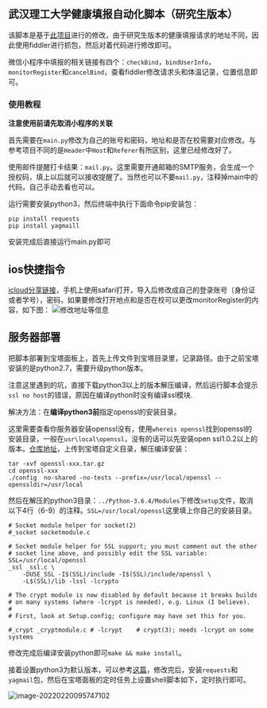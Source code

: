 ## 武汉理工大学健康填报自动化脚本（研究生版本）

该脚本是基于[此项目](https://github.com/xiaozhangtongx/WHUT-JKRBTB
)进行的修改，由于研究生版本的健康填报请求的地址不同，因此使用fiddler进行抓包，然后对着代码进行修改即可。

微信小程序中填报的相关链接有四个：`checkBind`，`bindUserInfo`，`monitorRegister`和`cancelBind`，查看fiddler修改请求头和体温记录，位置信息即可。

### 使用教程

**注意使用前请先取消小程序的关联**

首先需要在`main.py`修改为自己的账号和密码，地址和是否在校需要对应修改。与参考项目不同的是`Header`中`Host`和`Referer`有所区别，这里已经修改好了。

使用邮件提醒打卡结果：`mail.py`。这里需要开通邮箱的SMTP服务，会生成一个授权码，填上以后就可以接收提醒了。当然也可以不要`mail.py`，注释掉main中的代码，自己手动去看也可以。

运行需要安装python3，然后终端中执行下面命令pip安装包：

```shell
pip install requests
pip install yagmaill
```

安装完成后直接运行main.py即可

## ios快捷指令
[icloud分享链接][2]，手机上使用safari打开，导入后修改成自己的登录账号（身份证或者学号），密码，如果要修改打开地点和是否在校可以更改monitorRegister的内容，如下图：
![修改地址等信息][3]

## 服务器部署

把脚本部署到宝塔面板上，首先上传文件到宝塔目录里，记录路径。由于之前宝塔安装的是python2.7，需要升级python版本。

注意这里遇到的坑，直接下载python3以上的版本解压编译，然后运行脚本会提示`ssl no host`的错误，原因在编译python时没有编译ssl模块.

解决方法：在**编译python3前**指定openssl的安装目录。

[2]: https://www.icloud.com/shortcuts/4b407f795c484b5ca55e0ce096c8f8bc
[3]: https://blogcdn.nickxie.top/blog-img/7350A834A9E069CD3F813F889D7422F7.png

这里需要查看你服务器安装openssl没有，使用`whereis openssl`找到openssl的安装目录，一般在`usr\local\openssl`，没有的话可以先安装open ssl1.0.2以上的版本。[仓库地址](https://github.com/openssl/openssl/releases)，上传到宝塔自定义目录，解压编译安装：

```shell
tar -xvf openssl-xxx.tar.gz
cd openssl-xxx
./config  no-shared -no-tests --prefix=/usr/local/openssl --openssldir=/usr/local
```

然后在解压的python3目录：`../Python-3.6.4/Modules`下修改`setup`文件，取消以下4行（6-9）的注释。`SSL=/usr/local/openssl`这里填上你自己的安装目录。

```
# Socket module helper for socket(2)
#_socket socketmodule.c

# Socket module helper for SSL support; you must comment out the other
# socket line above, and possibly edit the SSL variable:
SSL=/usr/local/openssl
_ssl _ssl.c \
	-DUSE_SSL -I$(SSL)/include -I$(SSL)/include/openssl \
	-L$(SSL)/lib -lssl -lcrypto

# The crypt module is now disabled by default because it breaks builds
# on many systems (where -lcrypt is needed), e.g. Linux (I believe).
#
# First, look at Setup.config; configure may have set this for you.

#_crypt _cryptmodule.c # -lcrypt	# crypt(3); needs -lcrypt on some systems
```

修改完成后编译安装python即可`make && make install`。

接着设置python3为默认版本，可以参考[这篇](https://blog.csdn.net/weixin_41798704/article/details/88238222)，修改完后，安装`requests`和`yagmail`包，然后在宝塔面板的定时任务上设置shell脚本如下，定时执行即可。

![image-20220220095747102](https://blogcdn.nickxie.top/img/image-20220220095747102.png)

